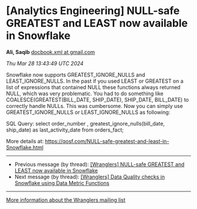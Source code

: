 


[Analytics Engineering] NULL-safe GREATEST and LEAST now available in Snowflake
===============================================================================


**Ali, Saqib**
[docbook.xml at gmail.com](mailto:wranglers%40analyticsengineering.net?Subject=Re%3A%20%5BWranglers%5D%20NULL-safe%20GREATEST%20and%20LEAST%20now%20available%20in%20Snowflake&In-Reply-To=%3CCABDm0O9Feexj3SVm%2BrbC8h8ABvrBn_xf7xjRTy%3DqurmVHOqMBw%40mail.gmail.com%3E "[Wranglers] NULL-safe GREATEST and LEAST now available in Snowflake")   

*Thu Mar 28 13:43:49 UTC 2024*  

Snowflake now supports GREATEST\_IGNORE\_NULLS and LEAST\_IGNORE\_NULLS. In the
past if you used LEAST or GREATEST on a list of expressions that contained
NULL these functions always returned NULL, which was very problematic. You
had to do something like COALESCE(GREATEST(BILL\_DATE, SHIP\_DATE),
SHIP\_DATE, BILL\_DATE) to correctly handle NULLs. This was cumbersome. Now
you can simply use GREATEST\_IGNORE\_NULLS or LEAST\_IGNORE\_NULLS as following:

SQL Query:
select
 order\_number
 , greatest\_ignore\_nulls(bill\_date, ship\_date)
 as last\_activity\_date
from orders\_fact;

More details at:
<https://qosf.com/NULL-safe-greatest-and-least-in-Snowflake.html>
  
  




---


* Previous message (by thread): [[Wranglers] NULL-safe GREATEST and LEAST now available in Snowflake](000029.html)
* Next message (by thread): [[Wranglers] Data Quality checks in Snowflake using Data Metric Functions](000031.html)




---


[More information about the Wranglers
mailing list](https://analyticsengineering.net/mailman/listinfo/wranglers)  




